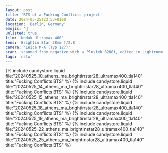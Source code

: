 ```yaml
---
layout: post
title: 'BTS of a Fucking Conflicts project'
date: 2024-05-25T23:53+0100
location: 'Berlin, Germany'
emojis: '🔞'
unlisted: true
film: 'Kodak Ultramax 400'
lens: 'Brightin Star 28mm f/2.8'
camera: 'Leica M-A (Typ 127)'
scan: 'scanned from negative with a Plustek 8200i, edited in Lightroom'
tags: 'nsfw'
---
```


{% include candystore.liquid file:"20240525_10_athens_ma_brightinstar28_ultramax400_tla140" title:"Fucking Conflicts BTS" %}
{% include candystore.liquid file:"20240525_14_athens_ma_brightinstar28_ultramax400_tla140" title:"Fucking Conflicts BTS" %}
{% include candystore.liquid file:"20240525_15_athens_ma_brightinstar28_ultramax400_tla140" title:"Fucking Conflicts BTS" %}
{% include candystore.liquid file:"20240525_18_athens_ma_brightinstar28_ultramax400_tla140" title:"Fucking Conflicts BTS" %}
{% include candystore.liquid file:"20240525_19_athens_ma_brightinstar28_ultramax400_tla140" title:"Fucking Conflicts BTS" %}
{% include candystore.liquid file:"20240525_22_athens_ma_brightinstar28_ultramax400_tla140" title:"Fucking Conflicts BTS" %}
{% include candystore.liquid file:"20240525_25_athens_ma_brightinstar28_ultramax400_tla140" title:"Fucking Conflicts BTS" %}